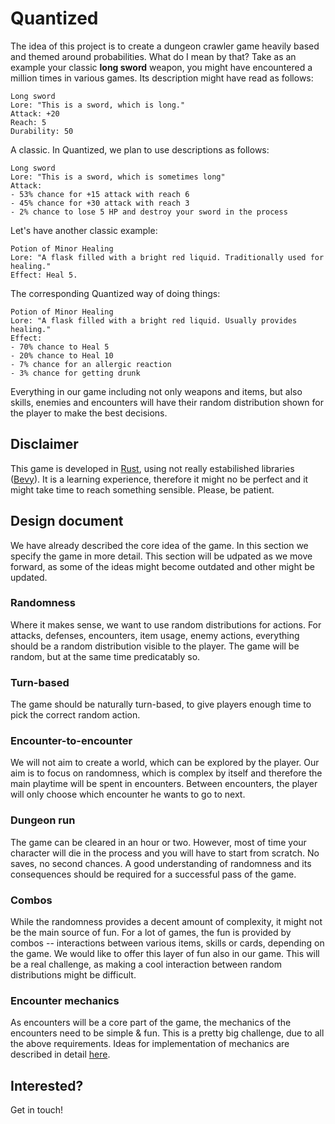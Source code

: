 # Quantized

The idea of this project is to create a dungeon crawler game heavily based and themed around probabilities. What do I mean by that? Take as an example your classic **long sword** weapon, you might have encountered a million times in various games. Its description might have read as follows:

```
Long sword
Lore: "This is a sword, which is long."
Attack: +20
Reach: 5
Durability: 50
```

A classic. In Quantized, we plan to use descriptions as follows:

```
Long sword
Lore: "This is a sword, which is sometimes long"
Attack:
- 53% chance for +15 attack with reach 6
- 45% chance for +30 attack with reach 3
- 2% chance to lose 5 HP and destroy your sword in the process
```

Let's have another classic example:

```
Potion of Minor Healing
Lore: "A flask filled with a bright red liquid. Traditionally used for healing."
Effect: Heal 5.
```

The corresponding Quantized way of doing things:

```
Potion of Minor Healing
Lore: "A flask filled with a bright red liquid. Usually provides healing."
Effect:
- 70% chance to Heal 5
- 20% chance to Heal 10
- 7% chance for an allergic reaction
- 3% chance for getting drunk

```

Everything in our game including not only weapons and items, but also skills, enemies and encounters will have their random distribution shown for the player to make the best decisions.

## Disclaimer

This game is developed in [Rust](https://doc.rust-lang.org/book/), using not really estabilished libraries ([Bevy](https://bevyengine.org/news/introducing-bevy/)). It is a learning experience, therefore it might no be perfect and it might take time to reach something sensible. Please, be patient.

## Design document

We have already described the core idea of the game. In this section we specify the game in more detail. This section will be udpated as we move forward, as some of the ideas might become outdated and other might be updated.

### Randomness

Where it makes sense, we want to use random distributions for actions. For attacks, defenses, encounters, item usage, enemy actions, everything should be a random distribution visible to the player. The game will be random, but at the same time predicatably so.

### Turn-based

The game should be naturally turn-based, to give players enough time to pick the correct random action.

### Encounter-to-encounter

We will not aim to create a world, which can be explored by the player. Our aim is to focus on randomness, which is complex by itself and therefore the main playtime will be spent in encounters. Between encounters, the player will only choose which encounter he wants to go to next.

### Dungeon run

The game can be cleared in an hour or two. However, most of time your character will die in the process and you will have to start from scratch. No saves, no second chances. A good understanding of randomness and its consequences should be required for a successful pass of the game.

### Combos

While the randomness provides a decent amount of complexity, it might not be the main source of fun. For a lot of games, the fun is provided by combos -- interactions between various items, skills or cards, depending on the game. We would like to offer this layer of fun also in our game. This will be a real challenge, as making a cool interaction between random distributions might be difficult.

### Encounter mechanics

As encounters will be a core part of the game, the mechanics of the encounters need to be simple & fun. This is a pretty big challenge, due to all the above requirements. Ideas for implementation of mechanics are described in detail [here](https://github.com/cedeerwe/quantized/tree/master/docs/mechanics).

## Interested?

Get in touch!
